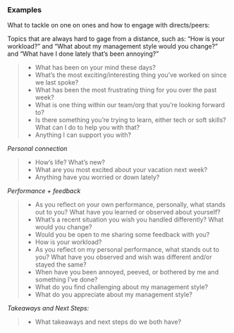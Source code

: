 ### Examples

What to tackle on one on ones and how to engage with directs/peers:

Topics that are always hard to gage from a distance, such as: “How is your workload?” and “What about my management style would you change?” and “What have I done lately that’s been annoying?”

> - What has been on your mind these days?  
> - What’s the most exciting/interesting thing you’ve worked on since we last spoke?  
> - What has been the most frustrating thing for you over the past week?  
> - What is one thing within our team/org that you’re looking forward to?  
> - Is there something you’re trying to learn, either tech or soft skills? What can I do to help you with that?  
> - Anything I can support you with?

_Personal connection_
> -   How’s life? What’s new?
> -   What are you most excited about your vacation next week?
> -   Anything have you worried or down lately?

_Performance + feedback_
> -   As you reflect on your own performance, personally, what stands out to you? What have you learned or observed about yourself?
> -   What’s a recent situation you wish you handled differently? What would you change?
> -   Would you be open to me sharing some feedback with you?
> -   How is your workload?
> -   As you reflect on my personal performance, what stands out to you? What have you observed and wish was different and/or stayed the same?
> -   When have you been annoyed, peeved, or bothered by me and something I’ve done?
> -   What do you find challenging about my management style?
> -   What do you appreciate about my management style?

_Takeaways and Next Steps:_
> 
> -   What takeaways and next steps do we both have?